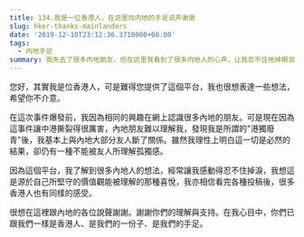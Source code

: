 ```yaml
---
title: 134.我是一位香港人，在这里向内地的手足说声谢谢
slug: hker-thanks-mainlanders
date: '2019-12-10T23:12:36.3710000+08:00'
tags:
  - 内地手足
summary: 我失去了很多内地朋友，但在这里我看到了很多内地人的心声，让我忍不住地掉眼泪。感谢你们，你们一样是我们的手足。
---
```

您好，其實我是位香港人，可是難得您提供了這個平台，我也很想表達一些想法，希望你不介意。



在這次事件爆發前，我因為相同的興趣在網上認識很多內地的朋友。可是現在因為這事件讓中港撕裂得很厲害，內地朋友難以理解我，發現我是所謂的"港獨廢青"後，我基本上與內地大部分友人斷了關係。雖然我理性上明白這一切是必然的結果，卻仍有一種不能被友人所理解孤獨感。



因為這個平台，我了解到很多內地人的想法，經常讓我感動得忍不住掉淚，我想這是源於自己所堅守的價值觀能被理解的那種喜悅，我亦相信看完各種投稿後，很多香港人也有同樣的感受。



很想在這裡跟內地的各位說聲謝謝。謝謝你們的理解與支持。在我心目中，你們已跟我們一樣是香港人、是我們的一份子、是我們的手足。
